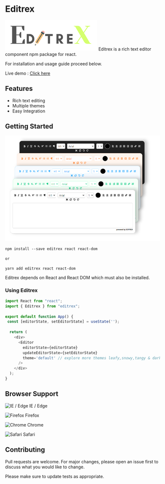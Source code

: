# Editrex
![Logo](logo.png)
Editrex is a rich text editor component npm package for react.

For installation and usage guide proceed below.

Live demo : [Click here](http://editrex.kalgury.in) 

## Features
- Rich text editing
- Multiple themes
- Easy Integration

## Getting Started
![Logo](editor.png)

```
npm install --save editrex react react-dom

or

yarn add editrex react react-dom
```

Editrex depends on React and React DOM which must also be installed.



### Using Editrex

```js
import React from "react";
import { Editrex } from "editrex";

export default function App() {
 const [editorState, setEditorState] = useState(''); 

  return (
    <div>
      <Editor
        editorState={editorState}
        updateEditorState={setEditorState}
        theme='default' // explore more themes leafy,snowy,tangy & dark.
      />
    </div>
  );
}

```


## Browser Support

 ![IE / Edge](https://raw.githubusercontent.com/alrra/browser-logos/master/src/edge/edge_32x32.png)  IE / Edge  

![Firefox](https://raw.githubusercontent.com/alrra/browser-logos/master/src/firefox/firefox_32x32.png) Firefox 

![Chrome](https://raw.githubusercontent.com/alrra/browser-logos/master/src/chrome/chrome_32x32.png) Chrome

![Safari](https://raw.githubusercontent.com/alrra/browser-logos/master/src/safari/safari_32x32.png)  Safari



## Contributing
Pull requests are welcome. For major changes, please open an issue first to discuss what you would like to change.

Please make sure to update tests as appropriate.
